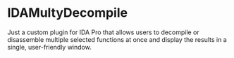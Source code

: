 # IDAMultyDecompile
Just a custom plugin for IDA Pro that allows users to decompile or disassemble multiple selected functions at once and display the results in a single, user-friendly window.
